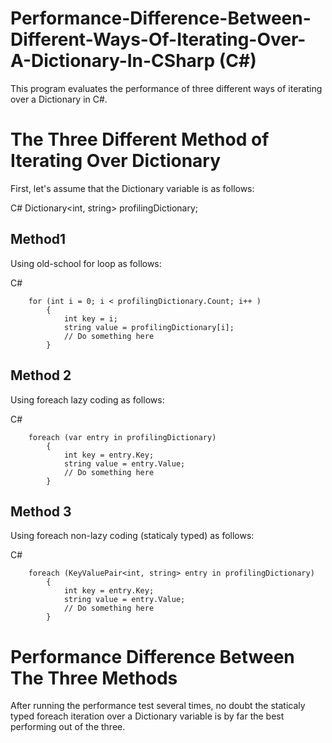 # Performance-Difference-Between-Different-Ways-Of-Iterating-Over-A-Dictionary-In-CSharp (C#)

This program evaluates the performance of three different ways of iterating over a Dictionary in C#.

# The Three Different Method of Iterating Over Dictionary
First, let's assume that the Dictionary variable is as follows:

C#
Dictionary<int, string> profilingDictionary;

## Method1
Using old-school for loop as follows:

C#

        for (int i = 0; i < profilingDictionary.Count; i++ ) 
            { 
                int key = i; 
                string value = profilingDictionary[i]; 
                // Do something here 
            } 
## Method 2
Using foreach lazy coding as follows:

C#

        foreach (var entry in profilingDictionary) 
            { 
                int key = entry.Key; 
                string value = entry.Value; 
                // Do something here 
            }
 
## Method 3
Using foreach non-lazy coding (staticaly typed) as follows:

C#

        foreach (KeyValuePair<int, string> entry in profilingDictionary) 
            { 
                int key = entry.Key; 
                string value = entry.Value; 
                // Do something here 
            }
 
# Performance Difference Between The Three Methods
After running the performance test several times, no doubt the staticaly typed foreach iteration over a Dictionary variable is by far the best performing out of the three.



 
